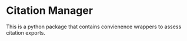 # Citation Manager

This is a python package that contains convienence wrappers to assess citation exports. 






